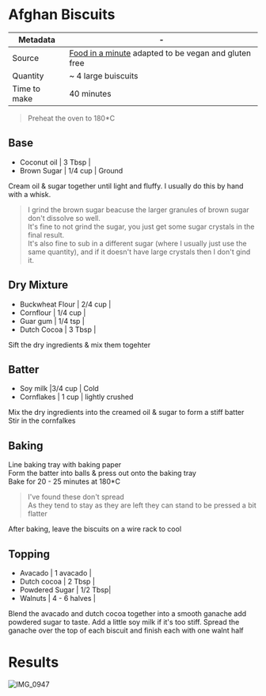 # Afghan Biscuits

Metadata| -
---|---
Source | [Food in a minute](https://www.foodinaminute.co.nz/recipe/afghans-359909) adapted to be vegan and gluten free
Quantity | ~ 4 large buiscuits
Time to make | 40 minutes

> Preheat the oven to 180*C

## Base
- Coconut oil | 3 Tbsp |
- Brown Sugar | 1/4 cup | Ground

Cream oil & sugar together until light and fluffy. I usually do this by hand with a whisk.

> I grind the brown sugar beacuse the larger granules of brown sugar don't dissolve so well. \
> It's fine to not grind the sugar, you just get some sugar crystals in the final result.  \
> It's also fine to sub in a different sugar (where I usually just use the same quantity), and if it doesn't have large crystals then I don't gind it.

## Dry Mixture
- Buckwheat Flour | 2/4 cup | 
- Cornflour | 1/4 cup |
- Guar gum | 1/4 tsp |
- Dutch Cocoa | 3 Tbsp |

Sift the dry ingredients & mix them togehter

## Batter
- Soy milk |3/4 cup | Cold
- Cornflakes | 1 cup | lightly crushed

Mix the dry ingredients into the creamed oil & sugar to form a stiff batter \
Stir in the cornfalkes

## Baking

Line baking tray with baking paper \
Form the batter into balls & press out onto the baking tray \
Bake for 20 - 25 minutes at 180*C

> I've found these don't spread \
> As they tend to stay as they are left they can stand to be pressed a bit flatter

After baking, leave the biscuits on a wire rack to cool

## Topping
- Avacado | 1 avacado |
- Dutch cocoa | 2 Tbsp |
- Powdered Sugar | 1/2 Tbsp|
- Walnuts | 4 - 6 halves |

Blend the avacado and dutch cocoa together into a smooth ganache add powdered sugar to taste. Add a little soy milk if it's too stiff.
Spread the ganache over the top of each biscuit and finish each with one walnt half

# Results

![IMG_0947](https://user-images.githubusercontent.com/62910255/132082441-a982feff-cd18-4255-9421-82c96ed744e6.jpg)
